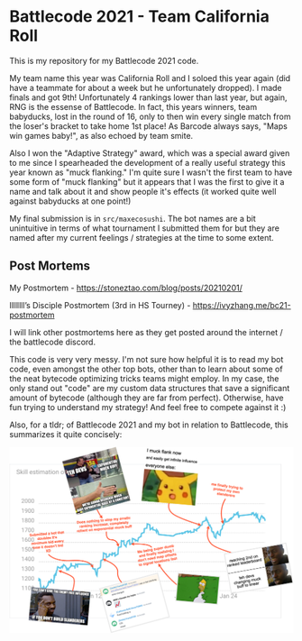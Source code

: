 # Battlecode 2021 - Team California Roll

This is my repository for my Battlecode 2021 code. 

My team name this year was California Roll and I soloed this year again (did have a teammate for about a week but he unfortunately dropped). I made finals and got 9th! Unfortunately 4 rankings lower than last year, but again, RNG is the essense of Battlecode. In fact, this years winners, team babyducks, lost in the round of 16, only to then win every single match from the loser's bracket to take home 1st place! As Barcode always says, "Maps win games baby!", as also echoed by team smite.

Also I won the "Adaptive Strategy" award, which was a special award given to me since I spearheaded the development of a really useful strategy this year known as "muck flanking." I'm quite sure I wasn't the first team to have some form of "muck flanking" but it appears that I was the first to give it a name and talk about it and show people it's effects (it worked quite well against babyducks at one point!)

My final submission is in `src/maxecosushi`. The bot names are a bit unintuitive in terms of what tournament I submitted them for but they are named after my current feelings / strategies at the time to some extent. 

## Post Mortems

My Postmortem - https://stoneztao.com/blog/posts/20210201/

llllllll’s Disciple Postmortem (3rd in HS Tourney) - https://ivyzhang.me/bc21-postmortem

I will link other postmortems here as they get posted around the internet / the battlecode discord.



This code is very very messy. I'm not sure how helpful it is to read my bot code, even amongst the other top bots, other than to learn about some of the neat bytecode optimizing tricks teams might employ. In my case, the only stand out "code" are my custom data structures that save a significant amount of bytecode (although they are far from perfect). Otherwise, have fun trying to understand my strategy! And feel free to compete against it :)


Also, for a tldr; of Battlecode 2021 and my bot in relation to Battlecode, this summarizes it quite concisely:

![skill](./skill2.png)
